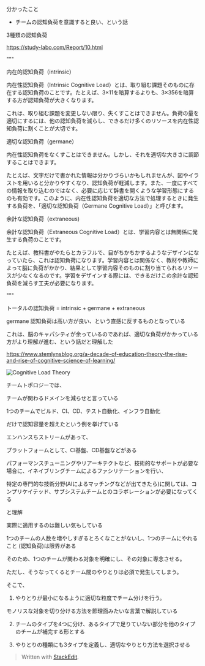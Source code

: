 
  
分かったこと

  

- チームの認知負荷を意識すると良い、という話

  

  

3種類の認知負荷

https://study-labo.com/Report/10.html  

"""

内在的認知負荷（intrinsic）

内在性認知負荷（Intrinsic Cognitive Load）とは、取り組む課題そのものに存在する認知負荷のことです。たとえば、3×11を暗算するよりも、3×356を暗算する方が認知負荷が大きくなります。

  

これは、取り組む課題を変更しない限り、失くすことはできません。負荷の量を適切にするには、他の認知負荷を減らし、できるだけ多くのリソースを内在性認知負荷に割くことが大切です。

  

適切な認知負荷（germane）

内在性認知負荷をなくすことはできません。しかし、それを適切な大きさに調節することはできます。

  

たとえば、文字だけで書かれた情報は分かりづらいかもしれませんが、図やイラストを用いると分かりやすくなり、認知負荷が軽減します。また、一度にすべての情報を取り込むのではなく、必要に応じて辞書を開くような学習形態にするのも有効です。このように、内在性認知負荷を適切な方法で処理するときに発生する負荷を、「適切な認知負荷（Germane Cognitive Load）」と呼びます。

  

余計な認知負荷（extraneous)

余計な認知負荷（Extraneous Cognitive Load）とは、学習内容とは無関係に発生する負荷のことです。

  

たとえば、教科書がやたらとカラフルで、目がちかちかするようなデザインになっていたら、これは認知負荷になります。学習内容とは関係なく、教材や教師によって脳に負荷がかかり、結果として学習内容そのものに割り当てられるリソースが少なくなるのです。学習をデザインする際には、できるだけこの余計な認知負荷を減らす工夫が必要になります。

"""

  

トータルの認知負荷 = intrinsic + germane + extraneous

  

germane 認知負荷は高い方が良い、という直感に反するものとなっている  

これは、脳のキャパシティが余っているのであれば、適切な負荷がかかっている方がより理解が進む、という話だと理解した

  

https://www.stemlynsblog.org/a-decade-of-education-theory-the-rise-and-rise-of-cognitive-science-of-learning/  

  

  

![Cognitive Load Theory](https://i0.wp.com/www.stemlynsblog.org/wp-content/uploads/2020/01/Screenshot-2020-01-05-at-16.59.03-1.png?resize=925%2C519&ssl=1)  

  

  

チームトポロジーでは、

チームが関わるドメインを減らせと言っている

1つのチームでビルド、CI、CD、テスト自動化、インフラ自動化

だけで認知容量を超えたという例を挙げている

  

エンハンスちストリームがあって、

プラットフォームとして、CI基盤、CD基盤などがある

パフォーマンスチューニングやリアーキテクトなど、技術的なサポートが必要な場合に、イネイブリングチームによるファシリテーションを行い、

特定の専門的な技術分野(AIによるマッチングなどが出てきたら)に関しては、コンプリケイテッド、サブシステムチームとのコラボレーションが必要になってくる

  

と理解

  

実際に適用するのは難しい気もしている

  

1つのチームの人数を増やしすぎるとろくなことがないし、1つのチームにやれること (認知負荷)は限界がある

そのため、1つのチームが関わる対象を明確にし、その対象に専念させる。

ただし、そうなってくるとチーム間のやりとりは必須で発生してしまう。

そこで、

1. やりとりが最小になるように適切な粒度でチーム分けを行う。

モノリスな対象を切り分ける方法を節理面みたいな言葉で解説している

2. チームのタイプを4つに分け、あるタイプで足りていない部分を他のタイプのチームが補完する形とする

3. やりとりの種類にも3タイプを定義し、適切なやりとり方法を選択させる

> Written with [StackEdit](https://stackedit.io/).
<!--stackedit_data:
eyJoaXN0b3J5IjpbOTE2NDIyOTIxXX0=
-->